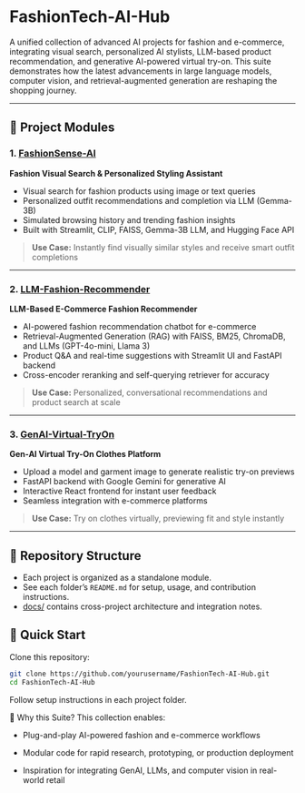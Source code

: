 # FashionTech-AI-Hub

A unified collection of advanced AI projects for fashion and e-commerce, integrating visual search, personalized AI stylists, LLM-based product recommendation, and generative AI-powered virtual try-on. This suite demonstrates how the latest advancements in large language models, computer vision, and retrieval-augmented generation are reshaping the shopping journey.

---

## 🧩 Project Modules

### 1. [FashionSense-AI](./FashionSense-AI/)
**Fashion Visual Search & Personalized Styling Assistant**  
- Visual search for fashion products using image or text queries
- Personalized outfit recommendations and completion via LLM (Gemma-3B)
- Simulated browsing history and trending fashion insights
- Built with Streamlit, CLIP, FAISS, Gemma-3B LLM, and Hugging Face API  
> **Use Case:** Instantly find visually similar styles and receive smart outfit completions

---

### 2. [LLM-Fashion-Recommender](./LLM-Fashion-Recommender/)
**LLM-Based E-Commerce Fashion Recommender**  
- AI-powered fashion recommendation chatbot for e-commerce
- Retrieval-Augmented Generation (RAG) with FAISS, BM25, ChromaDB, and LLMs (GPT-4o-mini, Llama 3)
- Product Q&A and real-time suggestions with Streamlit UI and FastAPI backend
- Cross-encoder reranking and self-querying retriever for accuracy  
> **Use Case:** Personalized, conversational recommendations and product search at scale

---

### 3. [GenAI-Virtual-TryOn](./GenAI-Virtual-TryOn/)
**Gen-AI Virtual Try-On Clothes Platform**  
- Upload a model and garment image to generate realistic try-on previews
- FastAPI backend with Google Gemini for generative AI
- Interactive React frontend for instant user feedback
- Seamless integration with e-commerce platforms  
> **Use Case:** Try on clothes virtually, previewing fit and style instantly

---

## 📂 Repository Structure

- Each project is organized as a standalone module.
- See each folder’s `README.md` for setup, usage, and contribution instructions.
- [docs/](./docs/) contains cross-project architecture and integration notes.

## 🚀 Quick Start

Clone this repository:
```bash
git clone https://github.com/yourusername/FashionTech-AI-Hub.git
cd FashionTech-AI-Hub
```

Follow setup instructions in each project folder.

🌟 Why this Suite?
This collection enables:

- Plug-and-play AI-powered fashion and e-commerce workflows

- Modular code for rapid research, prototyping, or production deployment

- Inspiration for integrating GenAI, LLMs, and computer vision in real-world retail
